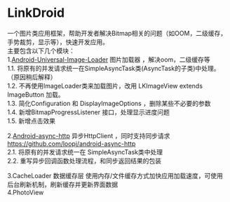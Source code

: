 LinkDroid
=========

一个图片类应用框架，帮助开发者解决Bitmap相关的问题（如OOM，二级缓存，手势裁剪，显示等），快速开发应用。<br>
主要包含以下几个模块：<br>
1.<a href="https://github.com/nostra13/Android-Universal-Image-loader" >Android-Universal-Image-Loader</a> 图片加载器 ，解决oom，二级缓存等<br>
  1.1. 将原有的并发请求统一在SimpleAsyncTask类(AsyncTask的子类)中处理。（原因稍后解释）<br>
  1.2. 不再使用ImageLoader类来加载图片，改用 LKImageView extends ImageButton 加载。<br>
  1.3. 简化Configuration 和 DisplayImageOptions ，删除某些不必要的参数<br>
  1.4. 新增BitmapProgressListener 接口，处理显示进度问题<br>
  1.5. 新增点击效果<br>
  
2.<a href="https://github.com/loopj/android-saync-http">Android-async-http</a> 异步HttpClient ，同时支持同步请求<br>
  https://github.com/loopj/android-async-http<br>
  2.1. 将原有的并发请求统一在 SimpleAsyncTask类中处理<br>
  2.2. 重写异步回调函数处理流程，和同步返回结果的包装<br>

3.CacheLoader 数据缓存层 使用内存/文件缓存方式加快应用加载速度，可使用后台刷新机制，刷新缓存并更新界面数据<br>
4.PhotoView 
  

